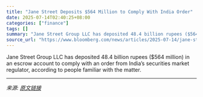 ```yaml
---
title: "Jane Street Deposits $564 Million to Comply With India Order"
date: 2025-07-14T02:40:25+08:00
categories: ["finance"]
tags: []
summary: "Jane Street Group LLC has deposited 48.4 billion rupees ($564 million) in an escrow account to comply with an order from India’s securities market regulator, according to people familiar with the matt"
source_url: "https://www.bloomberg.com/news/articles/2025-07-14/jane-street-deposits-564-million-ordered-by-sebi-moneycontrol"
---
```


Jane Street Group LLC has deposited 48.4 billion rupees ($564 million) in an escrow account to comply with an order from India’s securities market regulator, according to people familiar with the matter.

---

*来源: [原文链接](https://www.bloomberg.com/news/articles/2025-07-14/jane-street-deposits-564-million-ordered-by-sebi-moneycontrol)*
